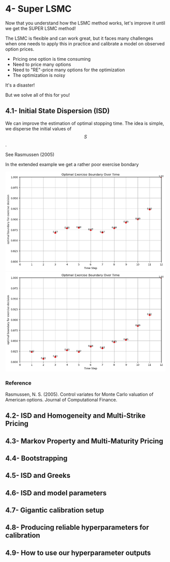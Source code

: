 # 4- Super LSMC
Now that you understand how the LSMC method works, let's improve it until we get the SUPER LSMC method!

The LSMC is flexible and can work great, but it faces many challenges when one needs to apply this in practice and calibrate a model on observed option prices.
- Pricing one option is time consuming
- Need to price many options
- Need to "RE"-price many options for the optimization
- The optimization is noisy

It's a disaster!

But we solve all of this for you!

## 4.1- Initial State Dispersion (ISD)
We can improve the estimation of optimal stopping time. The idea is simple, we disperse the initial values of $$S$$.

See Rasmussen (2005)

In the extended example we get a rather poor exercise bondary

![Exercise Boundary withouht an ISD](3.2.1_exercise_boundary.png)
![Exercise Boundary with an ISD](4.1.1_exercise_boundary.png)


### Reference
Rasmussen, N. S. (2005). Control variates for Monte Carlo valuation of American options. Journal of Computational Finance.




## 4.2- ISD and Homogeneity and Multi-Strike Pricing


## 4.3- Markov Property and Multi-Maturity Pricing


## 4.4- Bootstrapping


## 4.5- ISD and Greeks


## 4.6- ISD and model parameters


## 4.7- Gigantic calibration setup


## 4.8- Producing reliable hyperparameters for calibration


## 4.9- How to use our hyperparameter outputs

